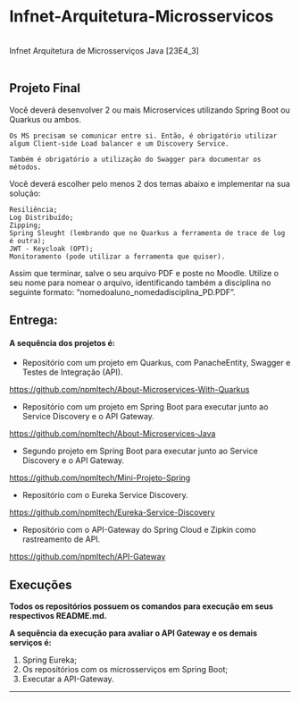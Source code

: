 # Infnet-Arquitetura-Microsservicos

<br />
Infnet Arquitetura de Microsserviços Java [23E4_3]
<br />
<br />

## Projeto Final

Você deverá desenvolver 2 ou mais Microservices utilizando Spring Boot ou Quarkus ou ambos.

    Os MS precisam se comunicar entre si. Então, é obrigatório utilizar algum Client-side Load balancer e um Discovery Service.

    Também é obrigatório a utilização do Swagger para documentar os métodos.

Você deverá escolher pelo menos 2 dos temas abaixo e implementar na sua solução:

    Resiliência;
    Log Distribuído;
    Zipping;
    Spring Sleught (lembrando que no Quarkus a ferramenta de trace de log é outra);
    JWT - Keycloak (OPT);
    Monitoramento (pode utilizar a ferramenta que quiser).

Assim que terminar, salve o seu arquivo PDF e poste no Moodle. Utilize o seu nome para nomear o arquivo, identificando também a disciplina no seguinte formato: “nomedoaluno_nomedadisciplina_PD.PDF”.

## Entrega:

#### A sequência dos projetos é:

- Repositório com um projeto em Quarkus, com PanacheEntity, Swagger e Testes de Integração (API).

https://github.com/npmltech/About-Microservices-With-Quarkus

- Repositório com um projeto em Spring Boot para executar junto ao Service Discovery e o API Gateway.

https://github.com/npmltech/About-Microservices-Java

- Segundo projeto em Spring Boot para executar junto ao Service Discovery e o API Gateway.

https://github.com/npmltech/Mini-Projeto-Spring

- Repositório com o Eureka Service Discovery.

https://github.com/npmltech/Eureka-Service-Discovery

- Repositório com o API-Gateway do Spring Cloud e Zipkin como rastreamento de API.

https://github.com/npmltech/API-Gateway

## Execuções

**Todos os repositórios possuem os comandos para execução em seus respectivos README.md.**

**A sequência da execução para avaliar o API Gateway e os demais serviços é:**

1. Spring Eureka;
2. Os repositórios com os microsserviços em Spring Boot;
3. Executar a API-Gateway.

---
